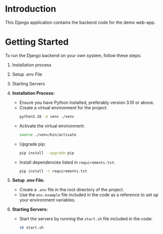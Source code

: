 # Introduction 
This Django application contains the backend code for the demo web-app. 

# Getting Started
To run the Django backend on your own system, follow these steps:
   1.	Installation process
   2.	Setup .env File
   3.	Starting Servers

1. **Installation Process:**
   - Ensure you have Python installed, preferably version 3.10 or above.
   - Create a virtual environment for the project:
     ```bash
     python3.10 -m venv ./venv
     ```
   - Activate the virtual environment:
     ```bash
     source ./venv/bin/activate
     ```
   - Upgrade pip:
     ```bash
     pip install --upgrade pip
     ```
   - Install dependencies listed in `requirements.txt`:
     ```bash
     pip install -r requirements.txt
     ```
2. **Setup .env File:**
   - Create a `.env` file in the root directory of the project.
   - Use the `env.example` file included in the code as a reference to set up your environment variables.

3. **Starting Servers:**
   - Start the servers by running the `start.sh` file included in the code:
     ```bash
     sh start.sh
